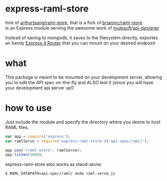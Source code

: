 # express-raml-store
fork of [arthurtsang/raml-store](https://github.com/arthurtsang/raml-store), that is a fork of [brianmc/raml-store](https://github.com/brianmc/raml-store).  
Is an Express module serving the awesome work of [mulesoft](https://github.com/mulesoft)/[api-designer](https://github.com/mulesoft/api-designer)  

Instead of saving to mongodb, it saves to the filesystem directly, exportes an handy [Express 4 Router](http://expressjs.com/guide/routing.html#express-router) that you can mount on your desired endpoint

# what
This package is meant to be mounted on your development server, allowing you to edit the API spec on-the-fly and ALSO test it (since you will have your development api server up!)

# how to use
Just include the module and specify the directory where you desire to host RAML files.

```javascript
var app = require('express');
var ramlServe = require('express-raml-store')('api-spec/raml/');

app.use('/raml-store', ramlServe);
app.listen(3000);
```

express-raml-store also works as stand-alone:

```shell
$ RAML_DATAPATH=api-spec/raml/ node raml-serve.js
```
